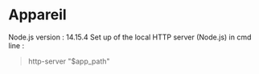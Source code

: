 # Appareil

Node.js version : 14.15.4
Set up of the local HTTP server (Node.js) in cmd line :
> http-server "$app_path"
